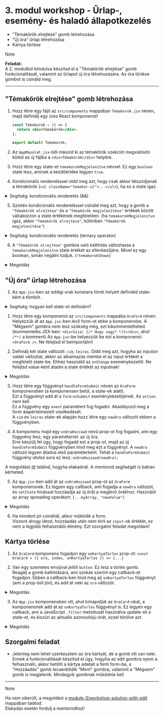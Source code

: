 # 3. modul workshop - Űrlap-, esemény- és haladó állapotkezelés

- "Témakörök elrejtése" gomb létrehozása
- "Új óra" űrlap létrehozása
- Kártya törlése

> [!NOTE]  
> **Feladat:**  
> A 2. modulból kiindulva készítsd el a "Témakörök elrejtése" gomb funkcionalitását, valamint az űrlapot új óra létrehozására. Az óra törlése gombot is csináld meg.

<hr />

## "Témakörök elrejtése" gomb létrehozása

1. Hozz létre egy fájlt az `src/components` mappában `Temakorok.jsx` néven, majd definiálj egy üres React komponenst!

   ```jsx
   const Temakorok = () => {
     return <div>Témakörök</div>;
   };

   export default Temakorok;
   ```

2. Az `AppMasolat.jsx`-ből másold ki az témakörök szekciót megvalósító kódot az új fájlba a `<div>Témakörök</div>` helyére.

3. Hozz létre egy state-et `temakorokMegjelenitve` névvel. Ez egy `boolean` state lesz, aminek a kezdőértéke legyen `true`.

4. Kondicionális rendereléssel oldd meg azt, hogy csak akkor látszódjanak a témakörök (`<ul className="temakor-ul">...</ul>`), ha ez a state igaz.

<details>
<summary>Segítség: kondicionális renderelés (&&)</summary>

```jsx
<div>{showHello && "Szia, ITMP!"}</div>
```

</details>

5. Szintén kondicionális rendereléssel csináld meg azt, hogy a gomb a `"Témakörök elrejtése"` és a `"Témakörök megjelenítése"` értékek között váltakozzon a state értékének megfelelően. (ha `temakorokMegjelenitve` igaz, akkor `"Témakörök elrejtése"`, különben `"Témakörök megjelenítése"`)

<details>
<summary>Segítség: kondicionális renderelés (ternary operator)</summary>

```jsx
<div>{showHello ? "Szia, ITMP!" : "Nincs üdvözlés!"}</div>
```

</details>

6. A `"Témakörök elrejtése"` gombra való kattintás változtassa a `temakorokMegjelenitve` state értékét az ellenkezőjére. Mivel ez egy boolean, simán negálni tudjuk. (`!temakorokShown`)

<details>
<summary>Megoldás</summary>

```jsx
<section style={{ padding: "0 2rem" }}>
  <button
    className="temakor-button"
    onClick={() => setTemakorokMegjelenitve((prev) => !prev)}
  >
    {temakorokMegjelenitve ? "Témakörök elrejtése" : "Témakörök megjelenítése"}
  </button>
  {temakorokMegjelenitve && (
    <ul className="temakor-ul">
      <li>Bevezetés a webfejlesztésbe: HTML és CSS alapok</li>
      <li>
        Fejlesztői környezetek és eszközök: Visual Studio Code, Git használata
      </li>
      <li>
        HTML tagek és attribútumok: weboldal-struktúra és tartalom kialakítása
      </li>
      <li>CSS alapjai: formázás, színek, box modell és reszponzív design</li>
      <li>JavaScript alapok: változók, események, és DOM manipuláció</li>
      <li>Projektmunka: reszponzív weboldal tervezése és fejlesztése</li>
      <li>Hibakeresési technikák: fejlesztői eszközök és validáció</li>
      <li>Projektek bemutatása és értékelése</li>
    </ul>
  )}
</section>
```

7. Az elkészült komponensedet használd az `App.jsx`-ben: <Temakorok />

</details>

## "Új óra" űrlap létrehozása

1. Az `App.jsx`-ben az eddigi orak konstans tömb helyett definiáld state-ként a tömböt.

<details>
<summary>Segítség: hogyan kell state-et definiálni?</summary>

**Példa:**

```jsx
import { useState } from "react";

const App = () => {
  const [stateNeve, setStateNeve] = useState("kezdőérték");

  // további kód
  // return ...
};

export default App;
```

Neked a korábbi `orak` tömb értékét kell betenned a `"kezdőérték"` helyett, valamint valami beszédesebb nevet adni a state-nek.

</details>

1. Hozz létre egy komponenst az `src/components` mappába `OraForm` néven. Helyezzük át az `App.jsx`-ben lévő form-ot ebbe a komponensbe. A "Mégsem" gombra nem lesz szükség még, ezt kikommentelheted. (kommentelés JSX-ben: `<div>Szia! {/* Hogy vagy? */}</div>`, ahol `/**/` a komment) Az `App.jsx`-be helyezzük be ezt a komponenst: `<OraForm />`. Ne felejtsd el beimportálni!

2. Definiálj két state változót: `cim`, `leiras`. Oldd meg azt, hogyha az inputon valaki változtat, akkor az alkalmazás mentse el az input értékét a megfelelő state-be. Ehhez használd az `onChange` eseménykezelőt. Ne felejtsd value-ként átadni a state értékét az inputnak!

<details>
<summary>Megoldás</summary>

```jsx
import { useState } from "react";

const OraForm = () => {
  const [cim, setCim] = useState("");
  const [leiras, setLeiras] = useState("");

  return (
    <form action="#">
      <div className="col">
        <input
          type="text"
          placeholder="Cím"
          value={cim}
          onChange={(e) => setCim(e.target.value)}
        />
        <textarea
          placeholder="Leírás"
          rows="5"
          value={leiras}
          onChange={(e) => setLeiras(e.target.value)}
        ></textarea>
      </div>
      <aside className="col">
        <button className="btn">Hozzáadás</button>
        <button className="btn outline">Mégsem</button>
      </aside>
    </form>
  );
};

export default OraForm;
```

</details>

3. Hozz létre egy függvényt `handleFormSubmit` néven az `OraForm` komponensben (a komponensen belül, a state-ek alatt).  
   Ezt a függvényt add át a `form` `onSubmit` eseménykezelőjének. Az `action` nem kell.  
   Ez a függvény egy `event` paramétert fog fogadni. Akadályozd meg a form alapértelmezett viselkedését.  
   A `cim` és `leiras` state-ek alapján hozz létre egy `newOra` változót ebben a függvényben.

4. A komponens majd egy `onOraHozzaad` nevű prop-ot fog fogadni, ami egy függvény lesz, egy paraméterrel: az új óra.  
   Erre készülj fel úgy, hogy fogadd ezt a prop-ot, majd az új `handleFormSubmit` függvényben hívd meg ezt a függvényt. A `newOra` változó legyen átadva első paraméterként. Tehát a `handleFormSubmit` függvény utolsó sora ez lesz: `onOraHozzaad(newOra);`

A megoldást [itt](./workshop-solution/src/components/OraForm.jsx) találod, hogyha elakadnál. A mentorod segítségét is bátran kérheted.

5. Az `App.jsx`-ben add át az `onOraHozzaad` prop-ot az `OraForm` komponensnek. Ez legyen egy callback, ami fogadja a `newOra` változót, és `setState` hívással hozzáadja az új órát a meglévő órákhoz. Használd az array spreading operátort: `[...myArray, "newValue"]`

<details>
<summary>Megoldás</summary>

```jsx
<OraForm onOraHozzaad={(newOra) => setOrak((prev) => [...prev, newOra])} />
```

</details>

6. Ha mindent jól csináltál, akkor működik a form.  
   Viszont ahogy látod, hozzáadás után nem törli az `input`-ok értékét, ez nem a legjobb felhasználói élmény. Ezt szorgalmi feladat megoldani!

## Kártya törlése

1. Az `OraCard` komponens fogadjon egy `onKartyaTorles` prop-ot: `const OraCard = ({ ora, index, onKartyaTorles }) => {...}`

2. Van egy szemetes emojival jelölt `button`. Ez lesz a törlés gomb.  
   Reagálj a gomb kattintására, ami szokás szerint egy callback-et fogadjon. Ebben a callback-ben hívd meg az `onKartyaTorles` függvényt (ami a prop-ból jön), és add át neki az `ora` változót.

<details>
<summary>Megoldás</summary>

```jsx
<button className="icon-button" onClick={() => onKartyaTorles(ora)}>
  🗑️
</button>
```

</details>

3. Az `App.jsx` komponensben ott, ahol kimapeljük az `OraCard`-okat, a komponensnek add át az `onKartyaTorles` függvényt is. Ez legyen egy callback, ami a JavaScript `.filter` metódusát használva update-eli a state-et, és kiszűri az aktuális azonosítójú órát, ezzel törölve azt.

<details>
<summary>Megoldás</summary>

```jsx
<section className="ora-grid">
  {orak.map((ora, index) => (
    <OraCard
      key={index}
      oraSzam={`${index + 1}. óra`}
      cim={ora.cim}
      onKartyaTorles={() =>
        setOrak((prev) => prev.filter((ora, i) => i !== index))
      }
    >
      {ora.leiras}
    </OraCard>
  ))}
</section>
```

</details>

## Szorgalmi feladat

- Jelenleg nem lehet szerkeszteni az óra kártyát, de a gomb ott van neki. Ennek a funkcionalitását készítsd el úgy, hogyha az edit gombra nyom a felhasználó, akkor betölti a kártya adatait a fenti form-ba, a "Hozzáadás" gomb lecserélődik "Ment" gombra, valamint a "Mégsem" gomb is megjelenik. Mindegyik gombnak működnie kell.

<hr />

> [!NOTE]
> Ha nem sikerült, a megoldást a [module-3/workshop-solution-with-edit](./workshop-solution-with-edit/) mappában találod.  
> Elakadás esetén fordulj a mentorodhoz!
